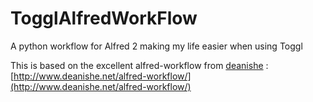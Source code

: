 # TogglAlfredWorkFlow
A python workflow for Alfred 2 making my life easier when using Toggl

This is based on the excellent alfred-workflow from [deanishe](https://github.com/deanishe) : [http://www.deanishe.net/alfred-workflow/](http://www.deanishe.net/alfred-workflow/)


